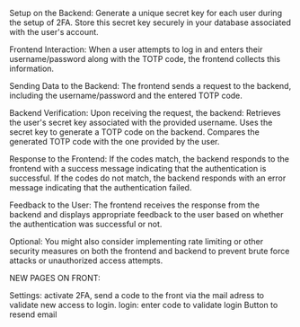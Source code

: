Setup on the Backend:
	Generate a unique secret key for each user during the setup of 2FA.
	Store this secret key securely in your database associated with the user's account.

Frontend Interaction:
	When a user attempts to log in and enters their username/password along with the TOTP code, the frontend collects this information.

Sending Data to the Backend:
	The frontend sends a request to the backend, including the username/password and the entered TOTP code.

Backend Verification:
	Upon receiving the request, the backend:
		Retrieves the user's secret key associated with the provided username.
		Uses the secret key to generate a TOTP code on the backend.
		Compares the generated TOTP code with the one provided by the user.

Response to the Frontend:
	If the codes match, the backend responds to the frontend with a success message indicating that the authentication is successful.
	If the codes do not match, the backend responds with an error message indicating that the authentication failed.

Feedback to the User:
	The frontend receives the response from the backend and displays appropriate feedback to the user based on whether the authentication was successful or not.

Optional: You might also consider implementing rate limiting or other security measures on both the frontend and backend to prevent brute force attacks or unauthorized access attempts.

NEW PAGES ON FRONT:

Settings: activate 2FA, send a code to the front via the mail adress to validate new access to login.
login: 	enter code to validate login
		Button to resend email